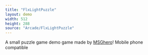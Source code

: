 ```yaml
---
title: "FlxLightPuzzle"
layout: demo
width: 512
height: 288
source: "Arcade/FlxLightPuzzle"
---
```


A small puzzle game demo game made by [MSGhero](https://github.com/MSGhero)! Mobile phone compatible
